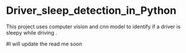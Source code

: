 # Driver_sleep_detection_in_Python
This project uses computer vision and cnn model to identify if a driver is sleepy while driving .

#I will update the read me soon

